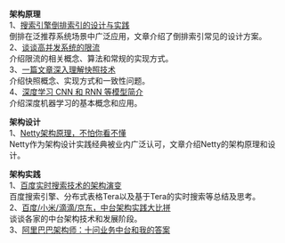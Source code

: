 **架构原理**      
1、[搜索引擎倒排索引的设计与实践](https://mp.weixin.qq.com/s/jVj-9BjOepX6Hd5hEjkwJA)  
倒排在泛推荐系统场景中广泛应用，文章介绍了倒排索引常见的设计方案。  
2、[谈谈高并发系统的限流](https://mp.weixin.qq.com/s/1ocg-J4W7UiN9T39vw5CNQ)  
介绍限流的相关概念、算法和常规的实现方式。  
3、[一篇文章深入理解快照技术](https://mp.weixin.qq.com/s/cjjIlQUATRUdeLEUYlqA4g)  
介绍快照概念、实现方式和一致性问题。  
4、[深度学习 CNN 和 RNN 等模型简介](https://mp.weixin.qq.com/s/OWU3m2lWfhBUfOHlWT3Y-g)  
介绍深度机器学习的基本概念和应用。  

**架构设计**   
1、[Netty架构原理，不怕你看不懂](https://mp.weixin.qq.com/s/UIZL78m105btP2HWFmQmlw)  
Netty作为架构设计实践经典被业内广泛认可，文章介绍Netty的架构原理和设计。  

**架构实践**  
1、[百度实时搜索技术的架构演变](https://mp.weixin.qq.com/s/wyw9nH5sflrZ6y9bOQdMsA)  
百度搜索引擎、分布式表格Tera以及基于Tera的实时搜索等总结及思考。  
2、[百度/小米/滴滴/京东，中台架构实践大比拼](https://mp.weixin.qq.com/s/BUuT_Ya8N7reKEoX_pNFpg)  
谈谈各家的中台架构技术和发展阶段。  
3、[阿里巴巴架构师：十问业务中台和我的答案](https://mp.weixin.qq.com/s/fAMLLmkzoDH_OFtn5JSlEw)  
